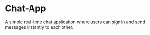 # Chat-App
A simple real-time chat application where users can sign in and send messages instantly to each other.

